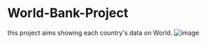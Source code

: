 # World-Bank-Project
this project aims showing each country's data on World.
![image](https://github.com/user-attachments/assets/481fb2bf-f7ae-47eb-9a7a-e7c28d8de2da)
